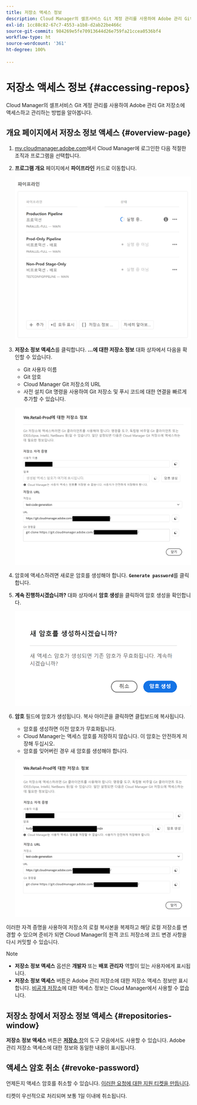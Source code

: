 ```yaml
---
title: 저장소 액세스 정보
description: Cloud Manager의 셀프서비스 Git 계정 관리를 사용하여 Adobe 관리 Git 저장소에 액세스하고 관리하는 방법을 알아봅니다.
exl-id: 1cc88c82-67c7-4553-a1b8-d2ab22be466c
source-git-commit: 984269e5fe70913644d26e759fa21ccea0536bf4
workflow-type: ht
source-wordcount: '361'
ht-degree: 100%

---
```


# 저장소 액세스 정보 {#accessing-repos}

Cloud Manager의 셀프서비스 Git 계정 관리를 사용하여 Adobe 관리 Git 저장소에 액세스하고 관리하는 방법을 알아봅니다.

## 개요 페이지에서 저장소 정보 액세스 {#overview-page}

1. [my.cloudmanager.adobe.com](https://my.cloudmanager.adobe.com/)에서 Cloud Manager에 로그인한 다음 적절한 조직과 프로그램을 선택합니다.

1. **프로그램 개요** 페이지에서 **파이프라인** 카드로 이동합니다.

   ![환경 카드의 저장소 정보 액세스 버튼](assets/pipelines-card.png)

1. **저장소 정보 액세스**&#x200B;를 클릭합니다. **...에 대한 저장소 정보** 대화 상자에서 다음을 확인할 수 있습니다.

   * Git 사용자 이름
   * Git 암호
   * Cloud Manager Git 저장소의 URL
   * 사전 설치 Git 명령을 사용하여 Git 저장소 및 푸시 코드에 대한 연결을 빠르게 추가할 수 있습니다.

   ![저장소 정보 창](assets/access-repo-info.png)

1. 암호에 액세스하려면 새로운 암호를 생성해야 합니다. **`Generate password`**&#x200B;를 클릭합니다.

1. **계속 진행하시겠습니까?** 대화 상자에서 **암호 생성**&#x200B;을 클릭하여 암호 생성을 확인합니다.

   ![암호 생성 확인](assets/confirm-password-generation.png)

1. **암호** 필드에 암호가 생성됩니다. 복사 아이콘을 클릭하면 클립보드에 복사됩니다.

   * 암호를 생성하면 이전 암호가 무효화됩니다.
   * Cloud Manager는 액세스 암호를 저장하지 않습니다. 이 암호는 안전하게 저장해 두십시오.
   * 암호를 잊어버린 경우 새 암호를 생성해야 합니다.

   ![생성된 암호의 예](assets/generated-password.png)

이러한 자격 증명을 사용하여 저장소의 로컬 복사본을 복제하고 해당 로컬 저장소를 변경할 수 있으며 준비가 되면 Cloud Manager의 원격 코드 저장소에 코드 변경 사항을 다시 커밋할 수 있습니다.

>[!NOTE]
>
>* **저장소 정보 액세스** 옵션은 **개발자** 또는 **배포 관리자** 역할이 있는 사용자에게 표시됩니다.
>* **저장소 정보 액세스** 버튼은 Adobe 관리 저장소에 대한 저장소 액세스 정보만 표시합니다. [비공개 저장소](private-repositories.md)에 대한 액세스 정보는 Cloud Manager에서 사용할 수 없습니다.

## 저장소 창에서 저장소 정보 액세스 {#repositories-window}

**저장소 정보 액세스** 버튼은 [**저장소** 창](managing-repositories.md)의 도구 모음에서도 사용할 수 있습니다. Adobe 관리 저장소 액세스에 대한 정보와 동일한 내용이 표시됩니다.

## 액세스 암호 취소 {#revoke-password}

언제든지 액세스 암호를 취소할 수 있습니다. [이러한 요청에 대한 지원 티켓을 만듭니다](https://experienceleague.adobe.com/?support-solution=Experience+Manager&amp;support-tab=home#support).

티켓이 우선적으로 처리되며 보통 1일 이내에 취소됩니다.
